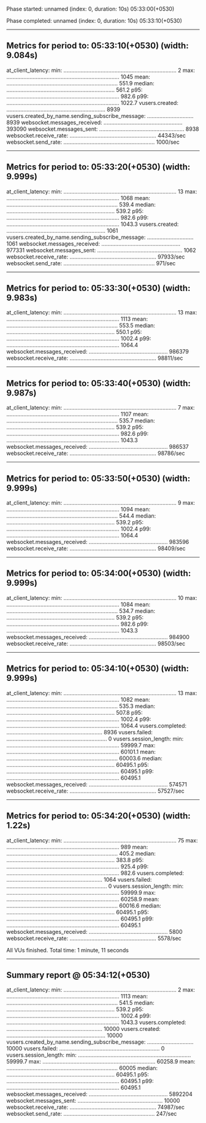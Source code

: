 Phase started: unnamed (index: 0, duration: 10s) 05:33:00(+0530)

Phase completed: unnamed (index: 0, duration: 10s) 05:33:10(+0530)

--------------------------------------
Metrics for period to: 05:33:10(+0530) (width: 9.084s)
--------------------------------------

at_client_latency:
  min: ......................................................................... 2
  max: ......................................................................... 1045
  mean: ........................................................................ 551.9
  median: ...................................................................... 561.2
  p95: ......................................................................... 982.6
  p99: ......................................................................... 1022.7
vusers.created: ................................................................ 8939
vusers.created_by_name.sending_subscribe_message: .............................. 8939
websocket.messages_received: ................................................... 393090
websocket.messages_sent: ....................................................... 8938
websocket.receive_rate: ........................................................ 44343/sec
websocket.send_rate: ........................................................... 1000/sec


--------------------------------------
Metrics for period to: 05:33:20(+0530) (width: 9.999s)
--------------------------------------

at_client_latency:
  min: ......................................................................... 13
  max: ......................................................................... 1068
  mean: ........................................................................ 539.4
  median: ...................................................................... 539.2
  p95: ......................................................................... 982.6
  p99: ......................................................................... 1043.3
vusers.created: ................................................................ 1061
vusers.created_by_name.sending_subscribe_message: .............................. 1061
websocket.messages_received: ................................................... 977331
websocket.messages_sent: ....................................................... 1062
websocket.receive_rate: ........................................................ 97933/sec
websocket.send_rate: ........................................................... 971/sec


--------------------------------------
Metrics for period to: 05:33:30(+0530) (width: 9.983s)
--------------------------------------

at_client_latency:
  min: ......................................................................... 13
  max: ......................................................................... 1113
  mean: ........................................................................ 553.5
  median: ...................................................................... 550.1
  p95: ......................................................................... 1002.4
  p99: ......................................................................... 1064.4
websocket.messages_received: ................................................... 986379
websocket.receive_rate: ........................................................ 98811/sec


--------------------------------------
Metrics for period to: 05:33:40(+0530) (width: 9.987s)
--------------------------------------

at_client_latency:
  min: ......................................................................... 7
  max: ......................................................................... 1107
  mean: ........................................................................ 535.7
  median: ...................................................................... 539.2
  p95: ......................................................................... 982.6
  p99: ......................................................................... 1043.3
websocket.messages_received: ................................................... 986537
websocket.receive_rate: ........................................................ 98786/sec


--------------------------------------
Metrics for period to: 05:33:50(+0530) (width: 9.999s)
--------------------------------------

at_client_latency:
  min: ......................................................................... 9
  max: ......................................................................... 1094
  mean: ........................................................................ 544.4
  median: ...................................................................... 539.2
  p95: ......................................................................... 1002.4
  p99: ......................................................................... 1064.4
websocket.messages_received: ................................................... 983596
websocket.receive_rate: ........................................................ 98409/sec


--------------------------------------
Metrics for period to: 05:34:00(+0530) (width: 9.999s)
--------------------------------------

at_client_latency:
  min: ......................................................................... 10
  max: ......................................................................... 1084
  mean: ........................................................................ 534.7
  median: ...................................................................... 539.2
  p95: ......................................................................... 982.6
  p99: ......................................................................... 1043.3
websocket.messages_received: ................................................... 984900
websocket.receive_rate: ........................................................ 98503/sec


--------------------------------------
Metrics for period to: 05:34:10(+0530) (width: 9.999s)
--------------------------------------

at_client_latency:
  min: ......................................................................... 13
  max: ......................................................................... 1082
  mean: ........................................................................ 535.3
  median: ...................................................................... 507.8
  p95: ......................................................................... 1002.4
  p99: ......................................................................... 1064.4
vusers.completed: .............................................................. 8936
vusers.failed: ................................................................. 0
vusers.session_length:
  min: ......................................................................... 59999.7
  max: ......................................................................... 60101.1
  mean: ........................................................................ 60003.6
  median: ...................................................................... 60495.1
  p95: ......................................................................... 60495.1
  p99: ......................................................................... 60495.1
websocket.messages_received: ................................................... 574571
websocket.receive_rate: ........................................................ 57527/sec


--------------------------------------
Metrics for period to: 05:34:20(+0530) (width: 1.22s)
--------------------------------------

at_client_latency:
  min: ......................................................................... 75
  max: ......................................................................... 989
  mean: ........................................................................ 405.2
  median: ...................................................................... 383.8
  p95: ......................................................................... 925.4
  p99: ......................................................................... 982.6
vusers.completed: .............................................................. 1064
vusers.failed: ................................................................. 0
vusers.session_length:
  min: ......................................................................... 59999.9
  max: ......................................................................... 60258.9
  mean: ........................................................................ 60016.6
  median: ...................................................................... 60495.1
  p95: ......................................................................... 60495.1
  p99: ......................................................................... 60495.1
websocket.messages_received: ................................................... 5800
websocket.receive_rate: ........................................................ 5578/sec


All VUs finished. Total time: 1 minute, 11 seconds

--------------------------------
Summary report @ 05:34:12(+0530)
--------------------------------

at_client_latency:
  min: ......................................................................... 2
  max: ......................................................................... 1113
  mean: ........................................................................ 541.5
  median: ...................................................................... 539.2
  p95: ......................................................................... 1002.4
  p99: ......................................................................... 1043.3
vusers.completed: .............................................................. 10000
vusers.created: ................................................................ 10000
vusers.created_by_name.sending_subscribe_message: .............................. 10000
vusers.failed: ................................................................. 0
vusers.session_length:
  min: ......................................................................... 59999.7
  max: ......................................................................... 60258.9
  mean: ........................................................................ 60005
  median: ...................................................................... 60495.1
  p95: ......................................................................... 60495.1
  p99: ......................................................................... 60495.1
websocket.messages_received: ................................................... 5892204
websocket.messages_sent: ....................................................... 10000
websocket.receive_rate: ........................................................ 74987/sec
websocket.send_rate: ........................................................... 247/sec